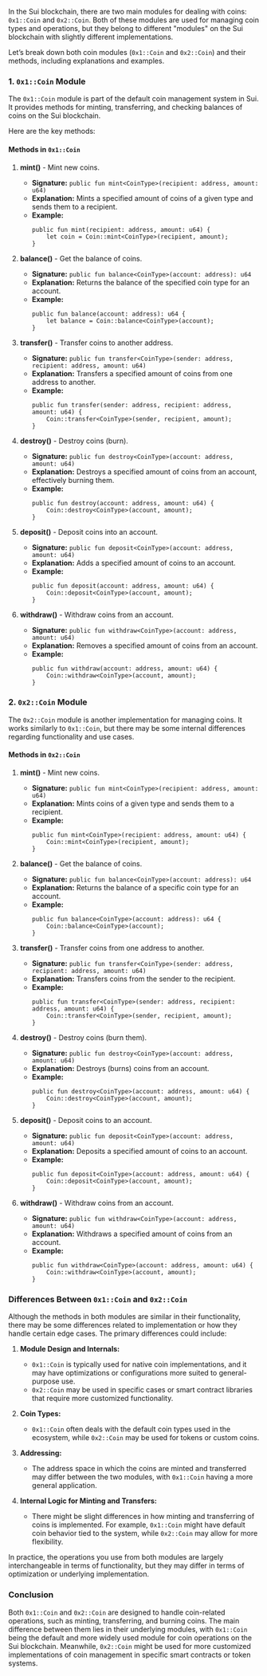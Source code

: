 In the Sui blockchain, there are two main modules for dealing with coins: `0x1::Coin` and `0x2::Coin`. Both of these modules are used for managing coin types and operations, but they belong to different "modules" on the Sui blockchain with slightly different implementations.

Let’s break down both coin modules (`0x1::Coin` and `0x2::Coin`) and their methods, including explanations and examples.

### **1. `0x1::Coin` Module**

The `0x1::Coin` module is part of the default coin management system in Sui. It provides methods for minting, transferring, and checking balances of coins on the Sui blockchain.

Here are the key methods:

#### **Methods in `0x1::Coin`**

1. **mint()** - Mint new coins.
   - **Signature:** `public fun mint<CoinType>(recipient: address, amount: u64)`
   - **Explanation:** Mints a specified amount of coins of a given type and sends them to a recipient.
   - **Example:**
     ```move
     public fun mint(recipient: address, amount: u64) {
         let coin = Coin::mint<CoinType>(recipient, amount);
     }
     ```

2. **balance()** - Get the balance of coins.
   - **Signature:** `public fun balance<CoinType>(account: address): u64`
   - **Explanation:** Returns the balance of the specified coin type for an account.
   - **Example:**
     ```move
     public fun balance(account: address): u64 {
         let balance = Coin::balance<CoinType>(account);
     }
     ```

3. **transfer()** - Transfer coins to another address.
   - **Signature:** `public fun transfer<CoinType>(sender: address, recipient: address, amount: u64)`
   - **Explanation:** Transfers a specified amount of coins from one address to another.
   - **Example:**
     ```move
     public fun transfer(sender: address, recipient: address, amount: u64) {
         Coin::transfer<CoinType>(sender, recipient, amount);
     }
     ```

4. **destroy()** - Destroy coins (burn).
   - **Signature:** `public fun destroy<CoinType>(account: address, amount: u64)`
   - **Explanation:** Destroys a specified amount of coins from an account, effectively burning them.
   - **Example:**
     ```move
     public fun destroy(account: address, amount: u64) {
         Coin::destroy<CoinType>(account, amount);
     }
     ```

5. **deposit()** - Deposit coins into an account.
   - **Signature:** `public fun deposit<CoinType>(account: address, amount: u64)`
   - **Explanation:** Adds a specified amount of coins to an account.
   - **Example:**
     ```move
     public fun deposit(account: address, amount: u64) {
         Coin::deposit<CoinType>(account, amount);
     }
     ```

6. **withdraw()** - Withdraw coins from an account.
   - **Signature:** `public fun withdraw<CoinType>(account: address, amount: u64)`
   - **Explanation:** Removes a specified amount of coins from an account.
   - **Example:**
     ```move
     public fun withdraw(account: address, amount: u64) {
         Coin::withdraw<CoinType>(account, amount);
     }
     ```

### **2. `0x2::Coin` Module**

The `0x2::Coin` module is another implementation for managing coins. It works similarly to `0x1::Coin`, but there may be some internal differences regarding functionality and use cases.

#### **Methods in `0x2::Coin`**

1. **mint()** - Mint new coins.
   - **Signature:** `public fun mint<CoinType>(recipient: address, amount: u64)`
   - **Explanation:** Mints coins of a given type and sends them to a recipient.
   - **Example:**
     ```move
     public fun mint<CoinType>(recipient: address, amount: u64) {
         Coin::mint<CoinType>(recipient, amount);
     }
     ```

2. **balance()** - Get the balance of coins.
   - **Signature:** `public fun balance<CoinType>(account: address): u64`
   - **Explanation:** Returns the balance of a specific coin type for an account.
   - **Example:**
     ```move
     public fun balance<CoinType>(account: address): u64 {
         Coin::balance<CoinType>(account);
     }
     ```

3. **transfer()** - Transfer coins from one address to another.
   - **Signature:** `public fun transfer<CoinType>(sender: address, recipient: address, amount: u64)`
   - **Explanation:** Transfers coins from the sender to the recipient.
   - **Example:**
     ```move
     public fun transfer<CoinType>(sender: address, recipient: address, amount: u64) {
         Coin::transfer<CoinType>(sender, recipient, amount);
     }
     ```

4. **destroy()** - Destroy coins (burn them).
   - **Signature:** `public fun destroy<CoinType>(account: address, amount: u64)`
   - **Explanation:** Destroys (burns) coins from an account.
   - **Example:**
     ```move
     public fun destroy<CoinType>(account: address, amount: u64) {
         Coin::destroy<CoinType>(account, amount);
     }
     ```

5. **deposit()** - Deposit coins to an account.
   - **Signature:** `public fun deposit<CoinType>(account: address, amount: u64)`
   - **Explanation:** Deposits a specified amount of coins to an account.
   - **Example:**
     ```move
     public fun deposit<CoinType>(account: address, amount: u64) {
         Coin::deposit<CoinType>(account, amount);
     }
     ```

6. **withdraw()** - Withdraw coins from an account.
   - **Signature:** `public fun withdraw<CoinType>(account: address, amount: u64)`
   - **Explanation:** Withdraws a specified amount of coins from an account.
   - **Example:**
     ```move
     public fun withdraw<CoinType>(account: address, amount: u64) {
         Coin::withdraw<CoinType>(account, amount);
     }
     ```

### **Differences Between `0x1::Coin` and `0x2::Coin`**

Although the methods in both modules are similar in their functionality, there may be some differences related to implementation or how they handle certain edge cases. The primary differences could include:

1. **Module Design and Internals:** 
   - `0x1::Coin` is typically used for native coin implementations, and it may have optimizations or configurations more suited to general-purpose use.
   - `0x2::Coin` may be used in specific cases or smart contract libraries that require more customized functionality.

2. **Coin Types:** 
   - `0x1::Coin` often deals with the default coin types used in the ecosystem, while `0x2::Coin` may be used for tokens or custom coins.
   
3. **Addressing:** 
   - The address space in which the coins are minted and transferred may differ between the two modules, with `0x1::Coin` having a more general application.

4. **Internal Logic for Minting and Transfers:** 
   - There might be slight differences in how minting and transferring of coins is implemented. For example, `0x1::Coin` might have default coin behavior tied to the system, while `0x2::Coin` may allow for more flexibility.

In practice, the operations you use from both modules are largely interchangeable in terms of functionality, but they may differ in terms of optimization or underlying implementation.

### **Conclusion**

Both `0x1::Coin` and `0x2::Coin` are designed to handle coin-related operations, such as minting, transferring, and burning coins. The main difference between them lies in their underlying modules, with `0x1::Coin` being the default and more widely used module for coin operations on the Sui blockchain. Meanwhile, `0x2::Coin` might be used for more customized implementations of coin management in specific smart contracts or token systems.
